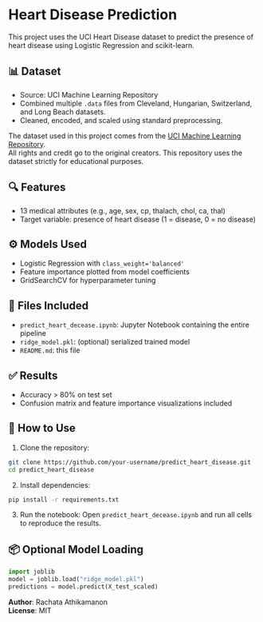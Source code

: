 
# Heart Disease Prediction

This project uses the UCI Heart Disease dataset to predict the presence of heart disease using Logistic Regression and scikit-learn.

## 📊 Dataset
- Source: UCI Machine Learning Repository
- Combined multiple `.data` files from Cleveland, Hungarian, Switzerland, and Long Beach datasets.
- Cleaned, encoded, and scaled using standard preprocessing.

The dataset used in this project comes from the [UCI Machine Learning Repository](https://archive.ics.uci.edu/ml/datasets/heart+Disease).  
All rights and credit go to the original creators. This repository uses the dataset strictly for educational purposes.

## 🔍 Features
- 13 medical attributes (e.g., age, sex, cp, thalach, chol, ca, thal)
- Target variable: presence of heart disease (1 = disease, 0 = no disease)

## ⚙️ Models Used
- Logistic Regression with `class_weight='balanced'`
- Feature importance plotted from model coefficients
- GridSearchCV for hyperparameter tuning

## 📁 Files Included
- `predict_heart_decease.ipynb`: Jupyter Notebook containing the entire pipeline
- `ridge_model.pkl`: (optional) serialized trained model
- `README.md`: this file

## ✅ Results
- Accuracy > 80% on test set
- Confusion matrix and feature importance visualizations included

## 🧪 How to Use
1. Clone the repository:
```bash
git clone https://github.com/your-username/predict_heart_disease.git
cd predict_heart_disease
```

2. Install dependencies:
```bash
pip install -r requirements.txt
```

3. Run the notebook:
Open `predict_heart_decease.ipynb` and run all cells to reproduce the results.

## 📦 Optional Model Loading
```python
import joblib
model = joblib.load("ridge_model.pkl")
predictions = model.predict(X_test_scaled)
```



**Author**: Rachata Athikamanon  
**License**: MIT
